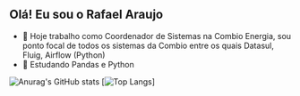 ## Olá! Eu sou o Rafael Araujo

- 🔭 Hoje trabalho como Coordenador de Sistemas na Combio Energia, sou ponto focal de todos os sistemas da Combio entre os quais Datasul, Fluig, Airflow (Python)
- 🌱 Estudando Pandas e Python

![Anurag's GitHub stats](https://github-readme-stats.vercel.app/api?username=rafaelaraujoraimundo&show_icons=true&theme=radical)
[![Top Langs](https://github-readme-stats.vercel.app/api/top-langs/?username=rafaelaraujoraimundo&layout=donut)]
